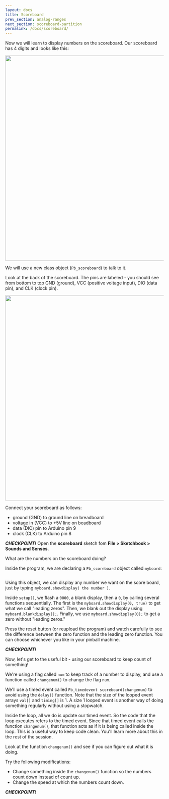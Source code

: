 ```yaml
---
layout: docs
title: Scoreboard
prev_section: analog-ranges
next_section: scoreboard-partition
permalink: /docs/scoreboard/
---
```


Now we will learn to display numbers on the scoreboard. Our scoreboard has 4 digits and looks like this: 

<img src="{{ site.baseurl }}/img/scoreboard-front.png" style="width: 650px"/>


We will use a new class object (```Pb_scoreboard```) to talk to it.

Look at the back of the scoreboard. The pins are labeled - you should see from bottom to top GND (ground), VCC (positive voltage input), DIO (data pin), and CLK (clock pin).

<img src="{{ site.baseurl }}/img/scoreboard-back.png" style="width: 650px"/>

Connect your scoreboard as follows:

- ground (GND) to ground line on breadboard
- voltage in (VCC) to +5V line on beadboard
- data (DIO) pin to Arduino pin 9
- clock (CLK) to Arduino pin 8

**_CHECKPOINT!_**
Open the **scoreboard** sketch fom **File > Sketchbook > Sounds and Senses**.

What are the numbers on the scoreboard doing?

Inside the program, we are declaring a ```Pb_scoreboard``` object called ```myboard```:

```Pb_scoreboard myboard(clkpin, diopin);
```

Using this object, we can display any number we want on the score
board, just by typing ```myboard.showdisplay( the number )```. 

Inside ```setup()```, we flash a ```0000```, a blank display, then a ```0```, by calling several functions sequentially. The first is the ```myboard.showdisplay(0, true)``` to get what we call "leading zeros". Then, we blank out the display using ```myboard.blankdisplay();```. Finally, we use ```myboard.showdisplay(0);``` to get a zero without "leading zeros."

Press the reset button (or reupload the program) and watch carefully to see the difference between the zero function and the leading zero function. You can choose whichever you like in your pinball machine.

**_CHECKPOINT!_**

Now, let's get to the useful bit - using our scoreboard to keep count of something!

We're using a flag called ```num``` to keep track of a number to display, and use a function called ```changenum()``` to change the flag ```num```. 

We'll use a timed event called ```Pb_timedevent scoreboard(changenum)``` to avoid using the ```delay()``` function. Note that the size of the looped event arrays ```val[]``` and ```timing[]``` is 1. A size 1 looped event is another way of doing something regularly without using a stopwatch.

Inside the loop, all we do is update our timed event. So the code that the loop executes refers to the timed event. Since that timed event calls the function ```changenum()```, that function acts as if it is being called inside the loop. This is a useful way to keep code clean. You'll learn more about this in the rest of the session.

Look at the function ```changenum()``` and see if you can figure out what it is doing. 

Try the following modifications:

- Change something inside the ```changenum()``` function so the numbers count down instead of count up.
- Change the speed at which the numbers count down.

**_CHECKPOINT!_**


